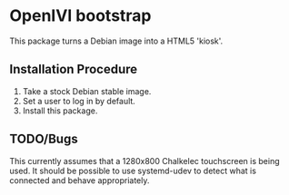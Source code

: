 # OpenIVI bootstrap

This package turns a Debian image into a HTML5 'kiosk'.

## Installation Procedure

1. Take a stock Debian stable image.
2. Set a user to log in by default.
3. Install this package.

## TODO/Bugs

This currently assumes that a 1280x800 Chalkelec touchscreen is being used. It
should be possible to use systemd-udev to detect what is connected and behave
appropriately.
